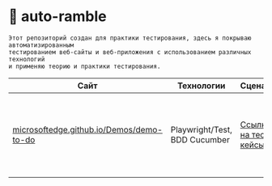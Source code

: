 # 👣 auto-ramble 
```
Этот репозиторий создан для практики тестирования, здесь я покрываю автоматизированным
тестированием веб-сайты и веб-приложения с использованием различных технологий
и применяю теорию и практики тестирования.
```
| Сайт | Технологии | Сценарии | Комментарий |Видео  |
|------|------------|----------|-------------|-------|
| [microsoftedge.github.io/Demos/demo-to-do](https://microsoftedge.github.io/Demos/demo-to-do/) | Playwright/Test, BDD Cucumber |  [Ссылка на тест-кейсы](https://github.com/VladyslavDobrovolskyi/auto-ramble/blob/main/microsoftedge.github.io/testcases.md) | Использовался @playwright/test и как альтернатива cucumber.js. Был применен паттерн Page Object Model| https://youtu.be/LAgZMy6-0zM |


